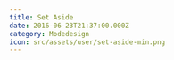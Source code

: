 ```yaml
---
title: Set Aside
date: 2016-06-23T21:37:00.000Z
category: Modedesign
icon: src/assets/user/set-aside-min.png
---
```

